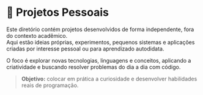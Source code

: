 # 🚀 Projetos Pessoais

Este diretório contém projetos desenvolvidos de forma independente, fora do contexto acadêmico.  
Aqui estão ideias próprias, experimentos, pequenos sistemas e aplicações criadas por interesse pessoal ou para aprendizado autodidata.

O foco é explorar novas tecnologias, linguagens e conceitos, aplicando a criatividade e buscando resolver problemas do dia a dia com código.

> **Objetivo:** colocar em prática a curiosidade e desenvolver habilidades reais de programação.
